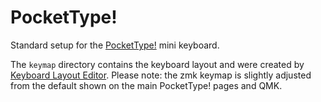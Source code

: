 # PocketType!

Standard setup for the [PocketType!](https://mechboards.co.uk/shop/kits/pockettype/) mini keyboard.

The `keymap` directory contains the keyboard layout and were created by [Keyboard Layout Editor](http://www.keyboard-layout-editor.com/). Please note: the zmk keymap is slightly adjusted from the default shown on the main PocketType! pages and QMK.
